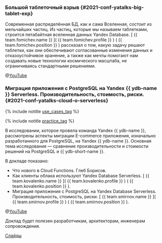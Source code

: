 ### Большой таблеточный взрыв {#2021-conf-yatalks-big-tablet-exp}
Современная распределённая БД, как и сама Вселенная, состоит из мельчайших частиц. Из частиц, которые мы называем таблетками, строится петабайтная вселенная данных Yandex Database. [ {{ team.fomichev.name }} ]( {{ team.fomichev.profile }} ) ( {{ team.fomichev.position }} ) рассказал о том, какую задачу решают таблетки, как они обеспечивают согласованные изменения данных и отказоустойчивое хранение, а также как мечты помогают нам создавать новые технологии космического масштаба, не ограничиваясь стандартными решениями.

@[YouTube](https://www.youtube.com/watch?v=Ay6_ffxK4us&t=7076s)

### Миграция приложения с PostgreSQL на Yandex {{ ydb-name }} Serverless. Производительность, стоимость, риски. {#2021-conf-yatalks-cloud-o-serverless}

{% include notitle [use_cases_tag](../../tags.md#use_cases) %}

{% include notitle [practice_tag](../../tags.md#practice) %}

В исследовании, которое провела команда Yandex {{ ydb-name }}, рассмотрены аспекты миграции Е-commerce приложения, изначально разработанного для PostgreSQL, на Yandex {{ ydb-name }}. Основная тема исследования — сравнение производительности и стоимости решений на PostgreSQL и {{ ydb-short-name }}.

В докладе показано:
* Что нового в Cloud Functions. Глеб Борисов.
* Как клиенты облака используют Yandex Database Serverless. [ {{ team.kovalenko.name }} ]( {{ team.kovalenko.profile }} ) ( {{ team.kovalenko.position }} ).
* Миграция приложения с PostgreSQL на Yandex Database Serverless. Производительность, стоимость, риски. [ {{ team.smirnov.name }} ]( {{ team.smirnov.profile }} ) ( {{ team.smirnov.position }} ).

@[YouTube](https://www.youtube.com/watch?v=8bgtMxkduV8&t=3946s)

Доклад будет полезен разработчикам, архитекторам, инженерам сопровождения.

[Слайды](https://presentations.ydb.tech/2021/ru/about_cloud_postgresql_migration/presentation.pdf)